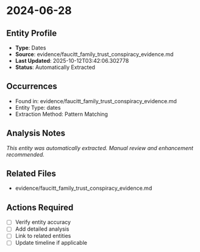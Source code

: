 # 2024-06-28

## Entity Profile
- **Type**: Dates
- **Source**: evidence/faucitt_family_trust_conspiracy_evidence.md
- **Last Updated**: 2025-10-12T03:42:06.302778
- **Status**: Automatically Extracted

## Occurrences
- Found in: evidence/faucitt_family_trust_conspiracy_evidence.md
- Entity Type: dates
- Extraction Method: Pattern Matching

## Analysis Notes
*This entity was automatically extracted. Manual review and enhancement recommended.*

## Related Files
- evidence/faucitt_family_trust_conspiracy_evidence.md

## Actions Required
- [ ] Verify entity accuracy
- [ ] Add detailed analysis
- [ ] Link to related entities
- [ ] Update timeline if applicable
